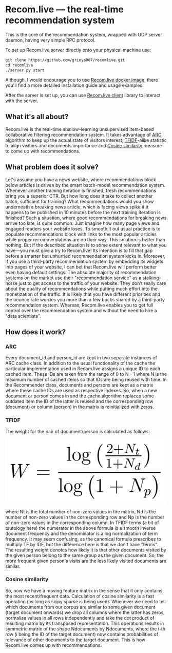 # Recom.live — the real-time recommendation system
This is the core of the recommendation system, wrapped with UDP server daemon, having very simple RPC protocol.

To set up Recom.live server directly onto your physical machine use:
```
git clone https://github.com/grinya007/recomlive.git
cd recomlive
./server.py start
```
Although, I would encourage you to use [Recom.live docker image](https://github.com/grinya007/recomlive-docker), there you'll find a more detailed installation guide and usage examples. 

After the server is set up, you can use [Recom.live client](https://github.com/grinya007/recomlive-client) library to interact with the server.



## What it's all about?
Recom.live is the real-time shallow-learning unsupervised item-based collaborative filtering recommendation system. It takes advantage of [ARC](https://en.wikipedia.org/wiki/Adaptive_replacement_cache) algorithm to keep up the actual state of visitors interest, [TFIDF](https://en.wikipedia.org/wiki/Tf%E2%80%93idf)-alike statistic to align visitors and documents importance and [Cosine similarity](https://en.wikipedia.org/wiki/Cosine_similarity) measure to come up with recommendations.

## What problem does it solve?
Let's assume you have a news website, where recommendations block below articles is driven by the smart batch-model recommendation system. Whenever another training iteration is finished, fresh recommendations bring you a superior CTR. But how long does it take to collect another batch, sufficient for training? What recommendations would you show underneath a breaking news article, which is facing views spike if it happens to be published in 10 minutes before the next training iteration is finished? Such a situation, where good recommendations for breaking news arrive too late, is quite common. Just imagine how many page views and engaged readers your website loses. To smooth it out usual practice is to populate recommendations block with links to the most popular articles while proper recommendations are on their way. This solution is better than nothing. But if the described situation is to some extent relevant to what you have—you must give a try to Recom.live! Its intention is to fill that gap before a smarter but unhurried recommendation system kicks in. Moreover, if you use a third-party recommendation system by embedding its widgets into pages of your website, I can bet that Recom.live will perform better even having default settings. The absolute majority of recommendation systems on the market use their "recommendation service" as a stalking-horse just to get access to the traffic of your website. They don't really care about the quality of recommendations while putting much effort into the monetization of the traffic. It is likely that you have different priorities and the bounce rate worries you more than a few bucks shared by a third-party recommendation system. Whereas, Recom.live enables you to get full control over the recommendation system and without the need to hire a "data scientists".

## How does it work?
### ARC
Every document_id and person_id are kept in two separate instances of ARC cache class. In addition to the usual functionality of the cache the particular implementation used in Recom.live assigns a unique ID to each cached item. These IDs are taken from the range of 0 to N - 1 where N is the maximum number of cached items so that IDs are being reused with time. In the Recommender class, documents and persons are kept as a matrix where these cache IDs are used as respective indexes. So, when a new document or person comes in and the cache algorithm replaces some outdated item the ID of the latter is reused and the corresponding row (document) or column (person) in the matrix is reinitialized with zeros.

### TFIDF
The weight for the pair of document/person is calculated as follows: 

![TFIDF formula](/img/tfidf.png)

where Nt is the total number of non-zero values in the matrix, Nd is the number of non-zero values in the corresponding row and Np is the number of non-zero values in the corresponding column. In TFIDF terms (a bit of tautology here) the numerator in the above formula is a smooth inverse document frequency and the denominator is a log normalization of term frequency. It may seem confusing, as the canonical formula prescribes to multiply TF by IDF, but the difference here is that we don't have "terms". The resulting weight denotes how likely it is that other documents visited by the given person belong to the same group as the given document. So, the more frequent given person's visits are the less likely visited documents are similar.

### Cosine similarity
So, now we have a moving feature matrix in the sense that it only contains the most recent/frequent data. Calculation of cosine similarity is a fast operation (as long as scipy.sparse is being used). Whenever we need to tell which documents from our corpus are similar to some given document (target document onwards) we drop all columns where the latter has zeros, normalize values in all rows independently and take the dot product of resulting matrix by its transposed representation. This operations results in symmetric matrix of the shape Ndocuments by Ndocuments, where the i-th row (i being the ID of the target document) now contains probabilities of relevance of other documents to the target document. This is how Recom.live comes up with recommendations.
